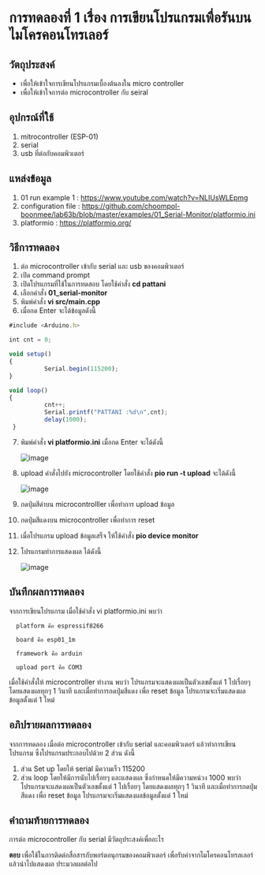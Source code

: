 # การทดลองที่ 1 เรื่อง การเขียนโปรแกรมเพื่อรันบนไมโครคอนโทรเลอร์

## วัตถุประสงค์
  - เพื่อให้เข้าใจการเขียนโปรแกรมเบื้องต้นลงใน micro controller
  - เพื่อให้เข้าใจการต่อ microcontroller กับ seiral
   
## อุปกรณ์ที่ใช้
  1. mitrocontroller (ESP-01)
  2. serial
  3. usb ที่ต่อกับคอมพิวเตอร์
  
## แหล่งข้อมูล
  1. 01 run example 1 : https://www.youtube.com/watch?v=NLIUsWLEpmg
  2. configuration file : https://github.com/choompol-boonmee/lab63b/blob/master/examples/01_Serial-Monitor/platformio.ini
  3. platformio : https://platformio.org/
  
## วิธีการทดลอง
  1. ต่อ microcontroller เข้ากับ serial และ usb ของคอมพิวเตอร์
  2. เปิด command prompt
  3. เปิดโปรแกรมที่ใช้ในการทดสอบ โดยใช้คำสั่ง **cd pattani** 
  4. เลือกคำสั่ง **01_serial-monitor**
  5. พิมพ์คำสั่ง **vi src/main.cpp** 
  6. เมื่อกด Enter จะได้ข้อมูลดังนี้
  ```javascript
  #include <Arduino.h>

  int cnt = 0;

  void setup()
  {
	        Serial.begin(115200);
  }

  void loop()
  {
	        cnt++;
	        Serial.printf("PATTANI :%d\n",cnt);
	        delay(1000);
   }
  ```  
  7. พิมพ์คำสั่ง **vi platformio.ini** เมื่อกด Enter จะได้ดังนี้
  
        ![image](https://user-images.githubusercontent.com/80879772/111911794-83c09d80-8a99-11eb-8f0f-918b05017da2.png)
  
  8. upload คำสั่งไปยัง microcontroller โดยใช้คำสั่ง **pio run -t upload** จะได้ดังนี้
  
       ![image](https://user-images.githubusercontent.com/80879772/111912103-bfa83280-8a9a-11eb-903c-06a83b5ec517.png)
  9. กดปุ่มสีดำบน microcontrolller เพื่อทำการ upload ข้อมูล
  10. กดปุ่มสีแดงบน microcontroller เพื่อทำการ reset
  11. เมื่อโปรแกรม upload ข้อมูลเสร็จ ให้ใช้คำสั่ง **pio device monitor**
  12. โปรแกรมทำการแสดงผล ได้ดังนี้
   
      ![image](https://user-images.githubusercontent.com/80879780/112122249-a9ad8580-8bf2-11eb-9d14-2b73f9642523.png)
 
## บันทึกผลการทดลอง
   จากการเขียนโปรแกรม เมื่อใช้คำสั่ง vi platformio.ini พบว่า
   
      platform คือ espressif8266  
      
      board คือ esp01_1m
      
      framework คือ arduin
      
      upload port คือ COM3
      
      
   เมื่อใช้คำสั่งให้ microcontroller ทำงาน พบว่า โปรแกรมจะแสดงผลเป็นตัวเลขตั้งแต่ 1 ไปเรื่อยๆ โดยแสดงผลทุกๆ 1 วินาที และเมื่อทำการกดปุ่มสีแดง เพื่อ reset ข้อมูล โปรแกรมจะเริ่มแสดงผลข้อมูลตั้งแต่ 1 ใหม่
   
## อภิปรายผลการทดลอง
   จากการทดลอง เมื่อต่อ microcontroller เข้ากับ serial และคอมพิวเตอร์ แล้วทำการเขียนโปรแกรม ซึ่งโปรแกรมประกอบไปด้วย 2 ส่วน ดังนี้
   1. ส่วน Set up โดยให้ serial มีความเร็ว 115200 
   2. ส่วน loop โดยให้มีการนับไปเรื่อยๆ และแสดงผล ซึ่งกำหนดให้มีความหน่วง 1000 พบว่า โปรแกรมจะแสดงผลเป็นตัวเลขตั้งแต่ 1 ไปเรื่อยๆ โดยแสดงผลทุกๆ 1 วินาที และเมื่อทำการกดปุ่มสีแดง เพื่อ reset ข้อมูล โปรแกรมจะเริ่มแสดงผลข้อมูลตั้งแต่ 1 ใหม่
   
## คำถามท้ายการทดลอง
  การต่อ microcontroller กับ serial มีวัตถุประสงค์เพื่ออะไร
  
 __ตอบ__ เพื่อใช้ในการติดต่อสื่อสารกับพอร์ตอนุกรมของคอมพิวเตอร์ เพื่อรับค่าจากไมโครคอนโทรลเลอร์ แล้วนำไปแสดงผล ประมวลผลต่อไป   
